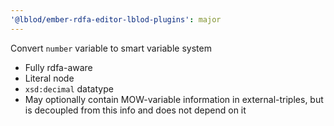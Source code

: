 ```yaml
---
'@lblod/ember-rdfa-editor-lblod-plugins': major
---
```


Convert `number` variable to smart variable system

- Fully rdfa-aware
- Literal node
- `xsd:decimal` datatype
- May optionally contain MOW-variable information in external-triples, but is decoupled from this info and does not depend on it
